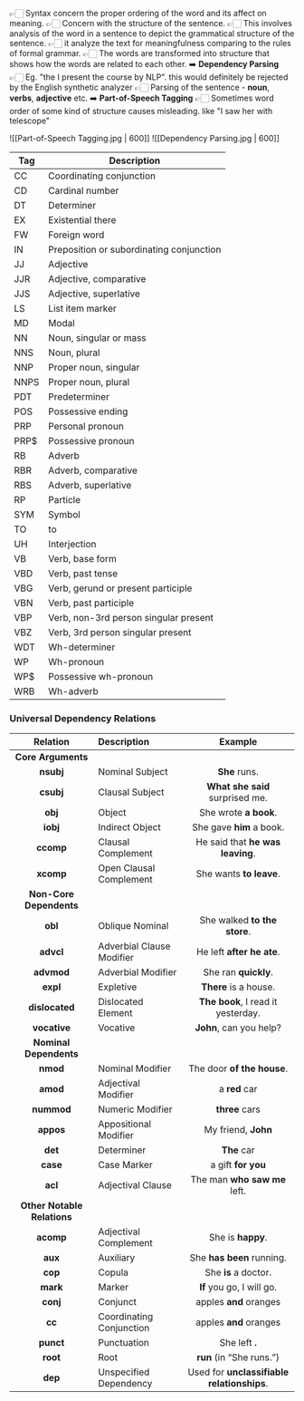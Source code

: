 👉🏻 Syntax concern the proper ordering of the word and its affect on meaning.
👉🏻 Concern with the structure of the sentence.
👉🏻 This involves analysis of the word in a sentence to depict the grammatical structure of the sentence.
👉🏻 it analyze the text for meaningfulness comparing to the rules of formal grammar.
👉🏻 The words are transformed into structure that shows how the words are related to each other. ➡️ **Dependency Parsing**
👉🏻 Eg. "the I present the course by NLP". this would definitely be rejected by the English synthetic analyzer
👉🏻 Parsing of the sentence - **noun**, **verbs**, **adjective** etc. ➡️ **Part-of-Speech Tagging**
👉🏻 Sometimes word order of some kind of structure causes misleading. like "I saw her with telescope"

![[Part-of-Speech Tagging.jpg | 600]]
![[Dependency Parsing.jpg | 600]]

| Tag  | Description                              |
| ---- | ---------------------------------------- |
| CC   | Coordinating conjunction                 |
| CD   | Cardinal number                          |
| DT   | Determiner                               |
| EX   | Existential there                        |
| FW   | Foreign word                             |
| IN   | Preposition or subordinating conjunction |
| JJ   | Adjective                                |
| JJR  | Adjective, comparative                   |
| JJS  | Adjective, superlative                   |
| LS   | List item marker                         |
| MD   | Modal                                    |
| NN   | Noun, singular or mass                   |
| NNS  | Noun, plural                             |
| NNP  | Proper noun, singular                    |
| NNPS | Proper noun, plural                      |
| PDT  | Predeterminer                            |
| POS  | Possessive ending                        |
| PRP  | Personal pronoun                         |
| PRP$ | Possessive pronoun                       |
| RB   | Adverb                                   |
| RBR  | Adverb, comparative                      |
| RBS  | Adverb, superlative                      |
| RP   | Particle                                 |
| SYM  | Symbol                                   |
| TO   | to                                       |
| UH   | Interjection                             |
| VB   | Verb, base form                          |
| VBD  | Verb, past tense                         |
| VBG  | Verb, gerund or present participle       |
| VBN  | Verb, past participle                    |
| VBP  | Verb, non-3rd person singular present    |
| VBZ  | Verb, 3rd person singular present        |
| WDT  | Wh-determiner                            |
| WP   | Wh-pronoun                               |
| WP$  | Possessive wh-pronoun                    |
| WRB  | Wh-adverb                                |

### Universal Dependency Relations
|        **Relation**         | **Description**           |                **Example**                 |
| :-------------------------: | :------------------------ | :----------------------------------------: |
|     **Core Arguments**      |                           |                                            |
|          **nsubj**          | Nominal Subject           |               **She** runs.                |
|          **csubj**          | Clausal Subject           |      **What she said** surprised me.       |
|           **obj**           | Object                    |           She wrote **a book**.            |
|          **iobj**           | Indirect Object           |          She gave **him** a book.          |
|          **ccomp**          | Clausal Complement        |      He said that **he was leaving**.      |
|          **xcomp**          | Open Clausal Complement   |          She wants **to leave**.           |
|   **Non-Core Dependents**   |                           |                                            |
|           **obl**           | Oblique Nominal           |        She walked **to the store**.        |
|          **advcl**          | Adverbial Clause Modifier |         He left **after he ate**.          |
|         **advmod**          | Adverbial Modifier        |            She ran **quickly**.            |
|          **expl**           | Expletive                 |           **There** is a house.            |
|       **dislocated**        | Dislocated Element        |     **The book**, I read it yesterday.     |
|        **vocative**         | Vocative                  |          **John**, can you help?           |
|   **Nominal Dependents**    |                           |                                            |
|          **nmod**           | Nominal Modifier          |         The door **of the house**.         |
|          **amod**           | Adjectival Modifier       |               a **red** car                |
|         **nummod**          | Numeric Modifier          |               **three** cars               |
|          **appos**          | Appositional Modifier     |            My friend, **John**             |
|           **det**           | Determiner                |                **The** car                 |
|          **case**           | Case Marker               |             a gift **for you**             |
|           **acl**           | Adjectival Clause         |        The man **who saw me** left.        |
| **Other Notable Relations** |                           |                                            |
|          **acomp**          | Adjectival Complement     |             She is **happy**.              |
|           **aux**           | Auxiliary                 |         She **has been** running.          |
|           **cop**           | Copula                    |            She **is** a doctor.            |
|          **mark**           | Marker                    |         **If** you go, I will go.          |
|          **conj**           | Conjunct                  |           apples **and** oranges           |
|           **cc**            | Coordinating Conjunction  |           apples **and** oranges           |
|          **punct**          | Punctuation               |               She left **.**               |
|          **root**           | Root                      |          **run** (in “She runs.”)          |
|           **dep**           | Unspecified Dependency    | Used for **unclassifiable relationships**. |
